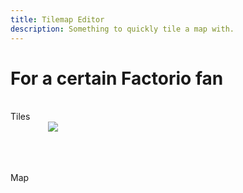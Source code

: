```yaml
---
title: Tilemap Editor
description: Something to quickly tile a map with.
---
```


# For a certain Factorio fan

<br>
Tiles
<script src="assets/js/Tiles.js"></script>
<div style="width: 100%">
	<div style="position: relative; width: 384px; height: 64px; margin: auto;">
		<image id="tiles" src="assets/images/tiles.png" class="backgroundimage"></image>
		<canvas id="selectmap" class="foregroundimage"></canvas>
	</div>
</div>
<br>
Map
<div style="width: 100%; overflow: auto">
	<div style="position: relative; width: 640px; height: 640px; margin: auto;">
		<image id="backgroundtiles" src="assets/images/tilebackground.png" style="display: none;"></image>
		<canvas id="background" class="backgroundimage"></canvas>
		<canvas id="tilemap" class="foregroundimage"></canvas>
		<canvas id="foreground" class="forestgroundimage"></canvas>
	</div>
</div>
